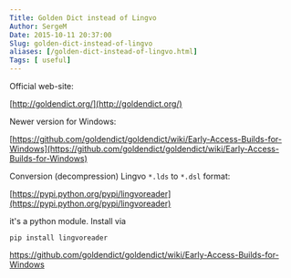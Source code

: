 ```yaml
---
Title: Golden Dict instead of Lingvo
Author: SergeM
Date: 2015-10-11 20:37:00
Slug: golden-dict-instead-of-lingvo
aliases: [/golden-dict-instead-of-lingvo.html]
Tags: [ useful]
---
```




Official web-site:

[http://goldendict.org/](http://goldendict.org/)


Newer version for Windows:

[https://github.com/goldendict/goldendict/wiki/Early-Access-Builds-for-Windows](https://github.com/goldendict/goldendict/wiki/Early-Access-Builds-for-Windows)


Conversion (decompression) Lingvo `*.lds` to `*.dsl` format:

[https://pypi.python.org/pypi/lingvoreader](https://pypi.python.org/pypi/lingvoreader)

it's a python module. Install via 
```
pip install lingvoreader
```

https://github.com/goldendict/goldendict/wiki/Early-Access-Builds-for-Windows
